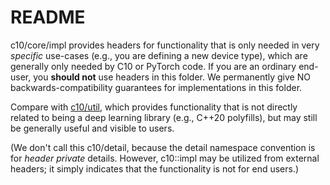 # README

c10/core/impl provides headers for functionality that is only needed in very _specific_ use-cases \(e.g., you are defining a new device type\), which are generally only needed by C10 or PyTorch code. If you are an ordinary end-user, you **should not** use headers in this folder. We permanently give NO backwards-compatibility guarantees for implementations in this folder.

Compare with [c10/util](https://github.com/bgoonz/Knowledge-Bank/tree/d157cab4a536be397d8f7d36c79f7d69d282500a/14-Pure-Education/pytorch-master/pytorch-master/c10/core/impl/c10/util/README.md), which provides functionality that is not directly related to being a deep learning library \(e.g., C++20 polyfills\), but may still be generally useful and visible to users.

\(We don't call this c10/detail, because the detail namespace convention is for _header private_ details. However, c10::impl may be utilized from external headers; it simply indicates that the functionality is not for end users.\)

